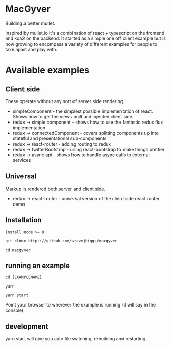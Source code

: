# MacGyver

Building a better mullet.

Inspired by mullet.io it's a combination of react + typescript on the frontend and koa2 on the backend. It started as a simple one off client example but is now growing to encompass a variety of different examples for people to take apart and play with.

# Available examples

## Client side
These operate without any sort of server side rendering

* simpleComponent - the simplest possible implementation of react. Shows how to get the views built and injected client side.
* redux -> simple component - shows how to use the fantastic redux flux implementation
* redux -> connectedComponent - covers splitting components up into stateful and presentational sub-components
* redux -> react-router - adding routing to redux
* redux -> twitterBootstrap - using react-bootstrap to make things prettier
* redux -> async api - shows how to handle async calls to external services

## Universal
Markup is rendered both server and client side.

* redux -> react-router - universal version of the client side react router demo

## Installation

    Install node >= 8

    git clone https://github.com/stevejhiggs/macgyver

    cd macgyver

## running an example

    cd [EXAMPLENAME]

    yarn

    yarn start

Point your browser to wherever the example is running (it will say in the console)

## development

yarn start will give you auto file watching, rebuilding and restarting

